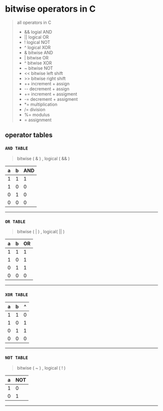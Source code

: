 # bitwise operators in C

> all operators in C
>
> * && logial AND
> * || logical OR
> * ! logical NOT
> * ^ logical XOR
> * & bitwise AND
> * | bitwise OR
> * ^ bitwise XOR
> * ~ bitwise NOT
> * << bitwise left shift
> * \>> bitwise right shift
> * ++ increment + assign
> * -- decrement + assign
> * += increment + assigment
> * -= decrement + assigment
> * *= multiplication
> * /= division
> * %= modulus
> * = assignment

## operator tables

### `AND TABLE`

> bitwise ( & ) , logical ( && )

| a | b | AND |
|---|---|---|
| 1 | 1 | 1 |
| 1 | 0 | 0 |
| 0 | 1 | 0 |
| 0 | 0 | 0 |

-------------------

### `OR TABLE`

> bitwise ( \| ) , logical( \|\| )

| a | b | OR |
|---|---|---|
| 1 | 1 | 1 |
| 1 | 0 | 1 |
| 0 | 1 | 1 |
| 0 | 0 | 0 |

-------------------

### `XOR TABLE`

| a | b | ^ |
|---|---|---|
| 1 | 1 | 0 |
| 1 | 0 | 1 |
| 0 | 1 | 1 |
| 0 | 0 | 0 |

-------------------

### `NOT TABLE`

> bitwise ( ~ ) , logical ( ! )

| a | NOT |
|---|---|
| 1 | 0 |
| 0 | 1 |

-------------------
